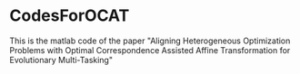 # CodesForOCAT
This is the matlab code of the paper "Aligning Heterogeneous Optimization Problems with Optimal Correspondence Assisted Affine Transformation for Evolutionary Multi-Tasking"  
